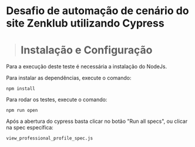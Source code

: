 # Desafio de automação de cenário do site Zenklub utilizando Cypress


> # Instalação e Configuração

Para a execução deste teste é necessária a instalação do NodeJs. 

Para instalar as dependências, execute o comando: 

 `npm install`
 
Para rodar os testes, execute o comando: 

 `npm run open`
 
Após a abertura do cypress basta clicar no botão "Run all specs", ou clicar na spec específica:

 `view_professional_profile_spec.js`

